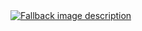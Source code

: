 <a href="https://wentam.github.io/docs-testing/" target="_blank" rel="noopener noreferrer">
  <picture>
    <source media="(prefers-color-scheme: dark)" srcset="docs/README-dark.svg">
    <source media="(prefers-color-scheme: light)" srcset="docs/README-light.svg">
    <img alt="Fallback image description" src="default-image.png">
  </picture>
</a>

